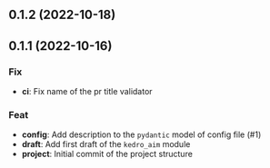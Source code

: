 ## 0.1.2 (2022-10-18)

## 0.1.1 (2022-10-16)

### Fix

- **ci**: Fix name of the pr title validator

### Feat

- **config**: Add description to the `pydantic` model of config file (#1)
- **draft**: Add first draft of the `kedro_aim` module
- **project**: Initial commit of the project structure
